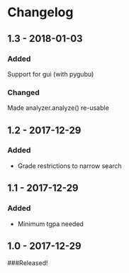 # Changelog

## 1.3 - 2018-01-03
### Added
Support for gui (with pygubu)

### Changed
Made analyzer.analyze() re-usable

## 1.2 - 2017-12-29
### Added
- Grade restrictions to narrow search

## 1.1 - 2017-12-29
### Added
- Minimum tgpa needed

## 1.0 - 2017-12-29
###Released!
